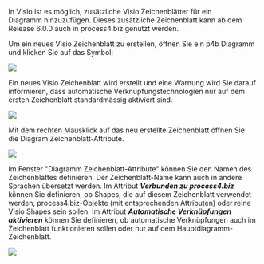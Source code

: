 

In Visio ist es möglich, zusätzliche Visio Zeichenblätter für ein
Diagramm hinzuzufügen. Dieses zusätzliche Zeichenblatt kann ab dem
Release 6.0.0 auch in process4.biz genutzt werden.

Um ein neues Visio Zeichenblatt zu erstellen, öffnen Sie ein p4b
Diagramm und klicken Sie auf das Symbol:

![](//images.ctfassets.net/utx1h0gfm1om/44cdnnmzBYU0KmWsYqQ66A/2c91a92d5edda19fec321b4c4250b7d6/1018304.png)

Ein neues Visio Zeichenblatt wird erstellt und eine Warnung wird Sie
darauf informieren, dass automatische Verknüpfungstechnologien nur auf
dem ersten Zeichenblatt standardmässig aktiviert sind.

![](//images.ctfassets.net/utx1h0gfm1om/1ZeQijzmZ2KYmCcqY4eGwe/7f6dd7efd60d1c9b132b157b7b093fb5/1018300.png)  
  
Mit dem rechten Mausklick auf das neu erstellte Zeichenblatt öffnen Sie
die Diagram Zeichenblatt-Attribute.

![](//images.ctfassets.net/utx1h0gfm1om/1iLnKIc58EoIsAw6K0eosY/d65b868d0fd39a426549d8af698848d6/1018312.png)  
  
Im Fenster "Diagramm Zeichenblatt-Attribute" können Sie den Namen des
Zeichenblattes definieren. Der Zeichenblatt-Name kann auch in andere
Sprachen übersetzt werden. Im Attribut ***Verbunden zu process4.biz***
können Sie definieren, ob Shapes, die auf diesem Zeichenblatt verwendet
werden, process4.biz-Objekte (mit entsprechenden Attributen) oder reine
Visio Shapes sein sollen. Im Attribut ***Automatische Verknüpfungen
aktivieren*** können Sie definieren, ob automatische Verknüpfungen auch
im Zeichenblatt funktionieren sollen oder nur auf dem
Hauptdiagramm-Zeichenblatt.

![](//images.ctfassets.net/utx1h0gfm1om/6X7Ci9AoGQKYOYUwA44U8Q/af182ee81f1f504125d60916a583098c/1018308.png)


